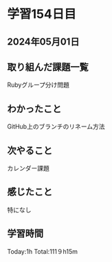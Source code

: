 # 学習154日目
## 2024年05月01日
## 取り組んだ課題一覧
Rubyグループ分け問題
## わかったこと
GitHub上のブランチのリネーム方法
## 次やること
カレンダー課題
## 感じたこと
特になし
## 学習時間
Today:1h Total:111９h15m

